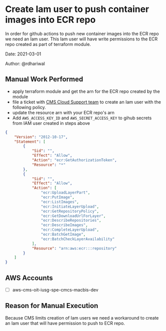 # Create Iam user to push container images into ECR repo

In order for github actions to push new container images into the ECR repo we need an Iam user. This Iam user will have write permissions to the ECR repo created as part of terraform module.

Date: 2021-03-01

Author: @rdhariwal

## Manual Work Performed

* apply terraform module and get the arn for the ECR repo created by the module
* file a ticket with [CMS Cloud Support team](https://jiraent.cms.gov/plugins/servlet/desk/portal/22) to create an Iam user with the following policy.
* update the resource arn with your ECR repo's arn
* Add `AWS_ACCESS_KEY_ID` and `AWS_SECRET_ACCESS_KEY` to gihub secrets from IAM user created in steps above


```json
{
    "Version": "2012-10-17",
    "Statement": [
        {
            "Sid": "",
            "Effect": "Allow",
            "Action": "ecr:GetAuthorizationToken",
            "Resource": "*"
        },
        {
            "Sid": "",
            "Effect": "Allow",
            "Action": [
                "ecr:UploadLayerPart",
                "ecr:PutImage",
                "ecr:ListImages",
                "ecr:InitiateLayerUpload",
                "ecr:GetRepositoryPolicy",
                "ecr:GetDownloadUrlForLayer",
                "ecr:DescribeRepositories",
                "ecr:DescribeImages",
                "ecr:CompleteLayerUpload",
                "ecr:BatchGetImage",
                "ecr:BatchCheckLayerAvailability"
            ],
            "Resource": "arn:aws:ecr:::repository"
        }
    ]
}

```

## AWS Accounts

* [ ] aws-cms-oit-iusg-spe-cmcs-macbis-dev

## Reason for Manual Execution

Because CMS limits creation of Iam users we need a workaround to create an Iam user that will have permission to push to ECR repo.